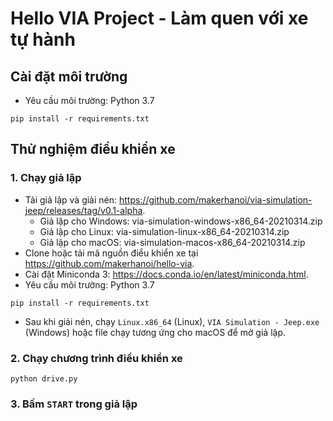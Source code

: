 # Hello VIA Project - Làm quen với xe tự hành

## Cài đặt môi trường

- Yêu cầu môi trường: Python 3.7

```
pip install -r requirements.txt
```

## Thử nghiệm điều khiển xe

### 1. Chạy giả lập 

- Tải giả lập và giải nén: https://github.com/makerhanoi/via-simulation-jeep/releases/tag/v0.1-alpha.
    + Giả lập cho Windows: via-simulation-windows-x86_64-20210314.zip
    + Giả lập cho Linux: via-simulation-linux-x86_64-20210314.zip
    + Giả lập cho macOS: via-simulation-macos-x86_64-20210314.zip
- Clone hoặc tải mã nguồn điểu khiển xe tại https://github.com/makerhanoi/hello-via.
- Cài đặt Miniconda 3: https://docs.conda.io/en/latest/miniconda.html.
- Yêu cầu môi trường: Python 3.7

```
pip install -r requirements.txt
```
- Sau khi giải nén, chạy `Linux.x86_64` (Linux),  `VIA Simulation - Jeep.exe` (Windows) hoặc file chạy tương ứng cho macOS để mở giả lập.

### 2. Chạy chương trình điều khiển xe

```
python drive.py
```

### 3. Bấm `START` trong giả lập
